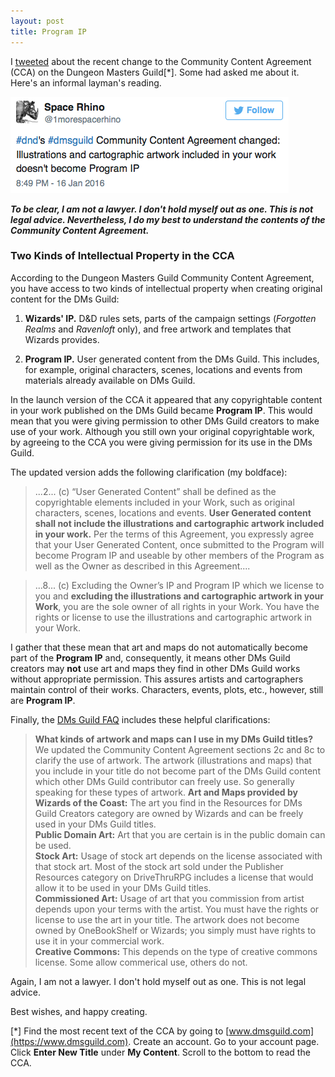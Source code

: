 ```yaml
---
layout: post
title: Program IP
---
```

I [tweeted](https://www.twitter.com/1morespacerhino) about the recent change to the Community Content Agreement (CCA) on the Dungeon Masters Guild\[\*\]. Some had asked me about it. Here's an informal layman's reading.

![Tweet about DMs Guild](/img/20160116_tweet.png)

_**To be clear, I am not a lawyer. I don't hold myself out as one. This is not legal advice. Nevertheless, I do my best to understand the contents of the Community Content Agreement.**_

### Two Kinds of Intellectual Property in the CCA

According to the Dungeon Masters Guild Community Content Agreement, you have access to two kinds of intellectual property when creating original content for the DMs Guild:

1. **Wizards' IP.** D&D rules sets, parts of the campaign settings (*Forgotten Realms* and *Ravenloft* only), and free artwork and templates that Wizards provides.

2. **Program IP.** User generated content from the DMs Guild. This includes, for example, original characters, scenes, locations and events from materials already available on DMs Guild.

In the launch version of the CCA it appeared that any copyrightable content in your work published on the DMs Guild became **Program IP**. This would mean that you were giving permission to other DMs Guild creators to make use of your work. Although you still own your original copyrightable work, by agreeing to the CCA you were giving permission for its use in the DMs Guild.

The updated version adds the following clarification (my boldface):

>...2... \(c\) “User Generated Content” shall be defined as the copyrightable elements included in your Work, such as original characters, scenes, locations and events. **User Generated content shall not include the illustrations and cartographic artwork included in your work.** Per the terms of this Agreement, you expressly agree that your User Generated Content, once submitted to the Program will become Program IP and useable by other members of the Program as well as the Owner as described in this Agreement....

>...8... \(c\) Excluding the Owner’s IP and Program IP which we license to you and **excluding the illustrations and cartographic artwork in your Work**, you are the sole owner of all rights in your Work. You have the rights or license to use the illustrations and cartographic artwork in your Work.

I gather that these mean that art and maps do not automatically become part of the **Program IP** and, consequently, it means other DMs Guild creators may **not** use art and maps they find in other DMs Guild works without appropriate permission. This assures artists and cartographers maintain control of their works. Characters, events, plots, etc., however, still are **Program IP**.

Finally, the [DMs Guild FAQ](https://www.dmsguild.com/whatisdmsguild.php) includes these helpful clarifications:

>**What kinds of artwork and maps can I use in my DMs Guild titles?**
We updated the Community Content Agreement sections 2c and 8c to clarify the use of artwork. The artwork (illustrations and maps) that you include in your title do not become part of the DMs Guild content which other DMs Guild contributor can freely use. So generally speaking for these types of artwork.
**Art and Maps provided by Wizards of the Coast:**
The art you find in the Resources for DMs Guild Creators category are owned by Wizards and can be freely used in your DMs Guild titles.  
**Public Domain Art:** Art that you are certain is in the public domain can be used.  
**Stock Art:** Usage of stock art depends on the license associated with that stock art. Most of the stock art sold under the Publisher Resources category on DriveThruRPG includes a license that would allow it to be used in your DMs Guild titles.  
**Commissioned Art:** Usage of art that you commission from artist depends upon your terms with the artist. You must have the rights or license to use the art in your title. The artwork does not become owned by OneBookShelf or Wizards; you simply must have rights to use it in your commercial work.  
**Creative Commons:** This depends on the type of creative commons license. Some allow commerical use, others do not.

Again, I am not a lawyer. I don't hold myself out as one. This is not legal advice.

Best wishes, and happy creating.

\[\*\] Find the most recent text of the CCA by going to [www.dmsguild.com](https://www.dmsguild.com). Create an account. Go to your account page. Click **Enter New Title** under **My Content**. Scroll to the bottom to read the CCA.
